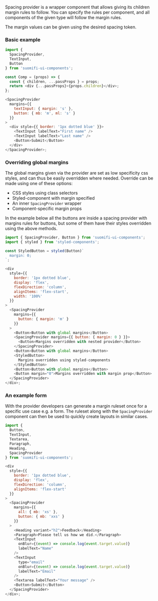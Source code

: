 Spacing provider is a wrapper component that allows giving its children margin rules to follow. You can specify the rules per component, and all components of the given type will follow the margin rules.

The margin values can be given using the desired spacing token.

### Basic example

```js
import {
  SpacingProvider,
  TextInput,
  Button
} from 'suomifi-ui-components';

const Comp = (props) => {
  const { children, ...passProps } = props;
  return <div {...passProps}>{props.children}</div>;
};

<SpacingProvider
  margins={{
    textInput: { margin: 's' },
    button: { mb: 'm', ml: 's' }
  }}
>
  <div style={{ border: '1px dotted blue' }}>
    <TextInput labelText="First name" />
    <TextInput labelText="Last name" />
    <Button>Submit</Button>
  </div>
</SpacingProvider>;
```

### Overriding global margins

The global margins given via the provider are set as low specificity css styles, and can thus be easily overridden where needed. Override can be made using one of these options:

- CSS styles using class selectors
- Styled-component with margin specified
- An inner `SpacingProvider` wrapper
- Component-specific margin props

In the example below all the buttons are inside a spacing provider with margins rules for buttons, but some of them have their styles overridden using the above methods.

```js
import { SpacingProvider, Button } from 'suomifi-ui-components';
import { styled } from 'styled-components';

const StyledButton = styled(Button)`
  margin: 0;
`;

<div
  style={{
    border: '1px dotted blue',
    display: 'flex',
    flexDirection: 'column',
    alignItems: 'flex-start',
    width: '100%'
  }}
>
  <SpacingProvider
    margins={{
      button: { margin: 'm' }
    }}
  >
    <Button>Button with global margins</Button>
    <SpacingProvider margins={{ button: { margin: 0 } }}>
      <Button>Margins overridden with nested provider</Button>
    </SpacingProvider>
    <Button>Button with global margins</Button>
    <StyledButton>
      Margins overridden using styled-components
    </StyledButton>
    <Button>Button with global margins</Button>
    <Button margin="0">Margins overridden with margin prop</Button>
  </SpacingProvider>
</div>;
```

### An example form

With the provider developers can generate a margin ruleset once for a specific use case e.g. a form. The ruleset along with the `SpacingProvider` component can then be used to quickly create layouts in similar cases.

```js
import {
  Button,
  TextInput,
  Textarea,
  Paragraph,
  Heading,
  SpacingProvider
} from 'suomifi-ui-components';

<div
  style={{
    border: '1px dotted blue',
    display: 'flex',
    flexDirection: 'column',
    alignItems: 'flex-start'
  }}
>
  <SpacingProvider
    margins={{
      all: { mb: 'xs' },
      button: { mb: 'xxs' }
    }}
  >
    <Heading variant="h2">Feedback</Heading>
    <Paragraph>Please tell us how we did.</Paragraph>
    <TextInput
      onBlur={(event) => console.log(event.target.value)}
      labelText="Name"
    />
    <TextInput
      type="email"
      onBlur={(event) => console.log(event.target.value)}
      labelText="Email"
    />
    <Textarea labelText="Your message" />
    <Button>Submit</Button>
  </SpacingProvider>
</div>;
```
